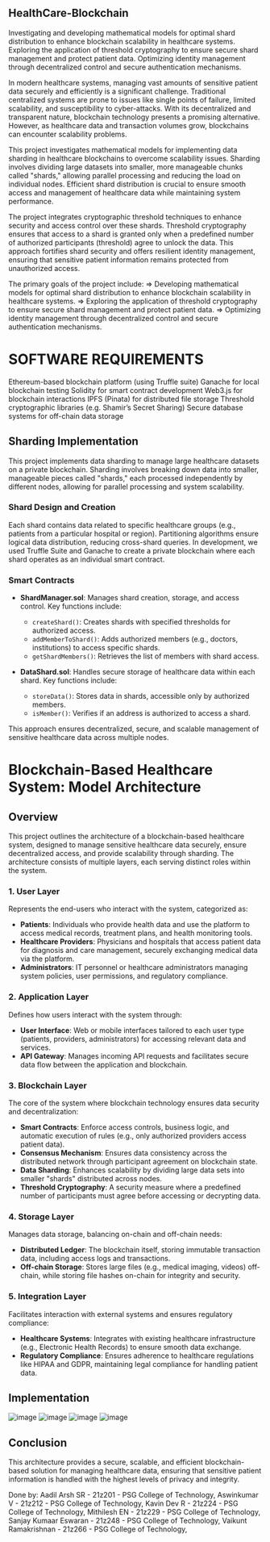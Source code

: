 ## HealthCare-Blockchain
Investigating and developing mathematical models for optimal shard distribution to enhance blockchain scalability in healthcare systems. Exploring the application of threshold cryptography to ensure secure shard management and protect patient data. Optimizing identity management through decentralized control and secure authentication mechanisms.

In modern healthcare systems, managing vast amounts of sensitive patient data securely and efficiently is a significant challenge. Traditional centralized systems are prone to issues like single points of failure, limited scalability, and susceptibility to cyber-attacks. With its decentralized and transparent nature, blockchain technology presents a promising alternative. However, as healthcare data and transaction volumes grow, blockchains can encounter scalability problems.

This project investigates mathematical models for implementing data sharding in healthcare blockchains to overcome scalability issues. Sharding involves dividing large datasets into smaller, more manageable chunks called "shards," allowing parallel processing and reducing the load on individual nodes. Efficient shard distribution is crucial to ensure smooth access and management of healthcare data while maintaining system performance.

The project integrates cryptographic threshold techniques to enhance security and access control over these shards. Threshold cryptography ensures that access to a shard is granted only when a predefined number of authorized participants (threshold) agree to unlock the data. This approach fortifies shard security and offers resilient identity management, ensuring that sensitive patient information remains protected from unauthorized access.

The primary goals of the project include:
  => Developing mathematical models for optimal shard distribution to enhance blockchain scalability in healthcare systems.
  => Exploring the application of threshold cryptography to ensure secure shard management and protect patient data.
  => Optimizing identity management through decentralized control and secure authentication mechanisms.
  
# SOFTWARE REQUIREMENTS
Ethereum-based blockchain platform (using Truffle suite)
Ganache for local blockchain testing
Solidity for smart contract development
Web3.js for blockchain interactions
IPFS (Pinata) for distributed file storage
Threshold cryptographic libraries (e.g. Shamir’s Secret Sharing)
Secure database systems for off-chain data storage

## Sharding Implementation

This project implements data sharding to manage large healthcare datasets on a private blockchain. Sharding involves breaking down data into smaller, manageable pieces called "shards," each processed independently by different nodes, allowing for parallel processing and system scalability.

### Shard Design and Creation
Each shard contains data related to specific healthcare groups (e.g., patients from a particular hospital or region). Partitioning algorithms ensure logical data distribution, reducing cross-shard queries. In development, we used Truffle Suite and Ganache to create a private blockchain where each shard operates as an individual smart contract.

### Smart Contracts
- **ShardManager.sol**: Manages shard creation, storage, and access control. Key functions include:
  - `createShard()`: Creates shards with specified thresholds for authorized access.
  - `addMemberToShard()`: Adds authorized members (e.g., doctors, institutions) to access specific shards.
  - `getShardMembers()`: Retrieves the list of members with shard access.
  
- **DataShard.sol**: Handles secure storage of healthcare data within each shard. Key functions include:
  - `storeData()`: Stores data in shards, accessible only by authorized members.
  - `isMember()`: Verifies if an address is authorized to access a shard.

This approach ensures decentralized, secure, and scalable management of sensitive healthcare data across multiple nodes.

# Blockchain-Based Healthcare System: Model Architecture

## Overview
This project outlines the architecture of a blockchain-based healthcare system, designed to manage sensitive healthcare data securely, ensure decentralized access, and provide scalability through sharding. The architecture consists of multiple layers, each serving distinct roles within the system.

### 1. User Layer
Represents the end-users who interact with the system, categorized as:
- **Patients**: Individuals who provide health data and use the platform to access medical records, treatment plans, and health monitoring tools.
- **Healthcare Providers**: Physicians and hospitals that access patient data for diagnosis and care management, securely exchanging medical data via the platform.
- **Administrators**: IT personnel or healthcare administrators managing system policies, user permissions, and regulatory compliance.

### 2. Application Layer
Defines how users interact with the system through:
- **User Interface**: Web or mobile interfaces tailored to each user type (patients, providers, administrators) for accessing relevant data and services.
- **API Gateway**: Manages incoming API requests and facilitates secure data flow between the application and blockchain.

### 3. Blockchain Layer
The core of the system where blockchain technology ensures data security and decentralization:
- **Smart Contracts**: Enforce access controls, business logic, and automatic execution of rules (e.g., only authorized providers access patient data).
- **Consensus Mechanism**: Ensures data consistency across the distributed network through participant agreement on blockchain state.
- **Data Sharding**: Enhances scalability by dividing large data sets into smaller "shards" distributed across nodes.
- **Threshold Cryptography**: A security measure where a predefined number of participants must agree before accessing or decrypting data.

### 4. Storage Layer
Manages data storage, balancing on-chain and off-chain needs:
- **Distributed Ledger**: The blockchain itself, storing immutable transaction data, including access logs and transactions.
- **Off-chain Storage**: Stores large files (e.g., medical imaging, videos) off-chain, while storing file hashes on-chain for integrity and security.

### 5. Integration Layer
Facilitates interaction with external systems and ensures regulatory compliance:
- **Healthcare Systems**: Integrates with existing healthcare infrastructure (e.g., Electronic Health Records) to ensure smooth data exchange.
- **Regulatory Compliance**: Ensures adherence to healthcare regulations like HIPAA and GDPR, maintaining legal compliance for handling patient data.

## Implementation
![image](https://github.com/user-attachments/assets/82110c18-c12e-4435-ab2e-2ec981e7f7fb)
![image](https://github.com/user-attachments/assets/45988a21-a150-4be9-bde7-44722cb95dd4)
![image](https://github.com/user-attachments/assets/23dcfc44-b238-4c23-9778-0e977206705e)
![image](https://github.com/user-attachments/assets/d59c13c0-889d-40cb-a3b0-4f652c8e7140)



## Conclusion
This architecture provides a secure, scalable, and efficient blockchain-based solution for managing healthcare data, ensuring that sensitive patient information is handled with the highest levels of privacy and integrity.



Done by:
Aadil Arsh SR         - 21z201 - PSG College of Technology, 
Aswinkumar V          - 21z212 - PSG College of Technology, 
Kavin Dev R           - 21z224 - PSG College of Technology, 
Mithilesh EN          - 21z229 - PSG College of Technology, 
Sanjay Kumaar Eswaran - 21z248 - PSG College of Technology, 
Vaikunt Ramakrishnan  - 21z266 - PSG College of Technology, 



